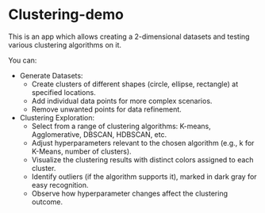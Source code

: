 # Clustering-demo
This is an app which allows creating a 2-dimensional datasets and testing various clustering algorithms on it.

You can:
  * Generate Datasets:
    - Create clusters of different shapes (circle, ellipse, rectangle) at specified locations.
    - Add individual data points for more complex scenarios.
    - Remove unwanted points for data refinement.
  * Clustering Exploration:
    - Select from a range of clustering algorithms: K-means, Agglomerative, DBSCAN, HDBSCAN, etc.
    - Adjust hyperparameters relevant to the chosen algorithm (e.g., k for K-Means, number of clusters).
    - Visualize the clustering results with distinct colors assigned to each cluster.
    - Identify outliers (if the algorithm supports it), marked in dark gray for easy recognition.
    - Observe how hyperparameter changes affect the clustering outcome.
